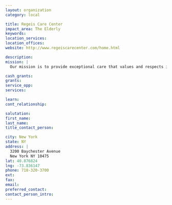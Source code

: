 ```yaml
---
layout: organization
category: local

title: Regeis Care Center
impact_area: The Elderly
keywords: 
location_services: 
location_offices: 
website: http://www.regeiscarecenter.com/home.html

description: 
mission: |
  Our mission is to provide exceptional care that values and respects individuality and allows for self- expression.

cash_grants: 
grants: 
service_opp: 
services: 

learn: 
cont_relationship: 

salutation: 
first_name: 
last_name: 
title_contact_person: 

city: New York
state: NY
address: |
  3200 Baychester Avenue  
  New York NY 10475
lat: 40.876824
lng: -73.836147
phone: 718-320-3700
ext: 
fax: 
email: 
preferred_contact: 
contact_person_intro: 
---
```

